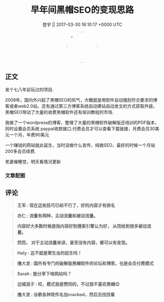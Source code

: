 <h1 align="center">早年间黑帽SEO的变现思路</h1>




<p align="center">
    <a>登宇 || 2017-03-30 16:10:17 &#43;0000 UTC</a>
</p>

<div align="center">
    <img src="https://images.zsxq.com/Fm5p1aBUrdfkOPuZjgEJ1HvSmlyT?e=1590940799&amp;token=kIxbL07-8jAj8w1n4s9zv64FuZZNEATmlU_Vm6zD:Ks9Uv_NkPRbukUClpfY-UtpAT1Q=" width="100" height="100" style="border:1px solid;border-radius:50%; color:#ffffff"/>
</div>




## 正文

<div>
发个七八年前玩过的项目.


2008年，国内外兴起了黑帽SEO的风气，大概就是用软件自动搜刮符合要求的博客或者web2.0站，还有通过第三方博客系统自动建站自动发文的方式获取外链，黑帽SEO带动了大量的收费黑帽软件还有培训教程的市场.


我做了一个wordpress的博客，整理了大量的黑帽软件破解版还培训的PDF版本，同时设置会员系统 paypal收款接口.付费会员才可以查看下载链接，月费会员30美元一个月，年费90美元

一个赚钱的网站就此诞生，当时没做什么宣传，纯做SEO，最好的时候一个月站200多会员续费.

老婆催睡觉，明天看情况更新
</div>

### 文章配图

<div class="image" align="center">

</div>


## 评论

<div align="left">
<div>

<blockquote >
<span> <strong>王军 : 现在这些技巧已经不行了，好的内容才有排名 </strong></span>
</blockquote>

<blockquote >
<span> <strong>亦仁 : 流量有两种，主动流量和被动流量。

内容好大多数时候是指内容好到搜索引擎认为好， 从而给到很多被动流量。 

然而， 对于主动流量来讲，甚至没有内容，都可以有变现。 </strong></span>
</blockquote>

<blockquote >
<span> <strong>Holy : 这不就是寄生虫的前生吗！ </strong></span>
</blockquote>

<blockquote >
<span> <strong>撸大发 : 国外有专门的破解版黑帽软件的论坛和博客，也是会员付费模式 </strong></span>
</blockquote>

<blockquote >
<span> <strong>Sarah : 能分享下啥网站吗？ </strong></span>
</blockquote>

<blockquote >
<span> <strong>边城浪子 : 哎，模式我是赞同的，不过我不喜欢黑帽😌 </strong></span>
</blockquote>

<blockquote >
<span> <strong>撸大发 : 谷歌各种软件名加cracked，然后去找找看 </strong></span>
</blockquote>

</div>
</div>